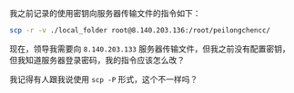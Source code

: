 我之前记录的使用密钥向服务器传输文件的指令如下：

```bash
scp -r -v ./local_folder root@8.140.203.136:/root/peilongchencc/
```

现在，领导我需要向 `8.140.203.133` 服务器传输文件，但我之前没有配置密钥，但我知道服务器登录密码，我的指令应该怎么改？

我记得有人跟我说使用 `scp -P` 形式，这个不一样吗？